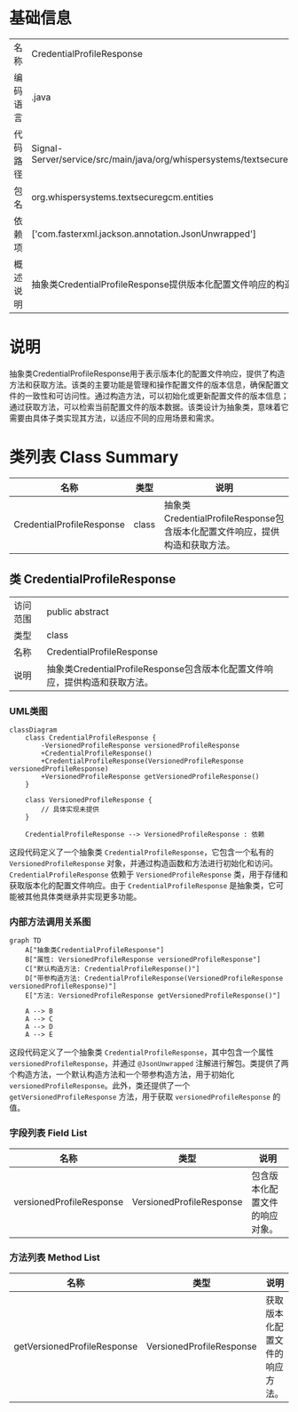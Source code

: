 # 基础信息

|      |      |
|------|------|
| 名称 | CredentialProfileResponse |
| 编码语言 | .java |
| 代码路径 | Signal-Server/service/src/main/java/org/whispersystems/textsecuregcm/entities/CredentialProfileResponse.java |
| 包名 | org.whispersystems.textsecuregcm.entities |
| 依赖项 | ['com.fasterxml.jackson.annotation.JsonUnwrapped'] |
| 概述说明 | 抽象类CredentialProfileResponse提供版本化配置文件响应的构造和获取方法。 |

# 说明

抽象类CredentialProfileResponse用于表示版本化的配置文件响应，提供了构造方法和获取方法。该类的主要功能是管理和操作配置文件的版本信息，确保配置文件的一致性和可访问性。通过构造方法，可以初始化或更新配置文件的版本信息；通过获取方法，可以检索当前配置文件的版本数据。该类设计为抽象类，意味着它需要由具体子类实现其方法，以适应不同的应用场景和需求。

# 类列表 Class Summary

| 名称   | 类型  | 说明 |
|-------|------|-------------|
| CredentialProfileResponse | class | 抽象类CredentialProfileResponse包含版本化配置文件响应，提供构造和获取方法。 |



## 类 CredentialProfileResponse

|      |      |
|------|------|
| 访问范围 | public abstract |
| 类型 | class |
| 名称 | CredentialProfileResponse |
| 说明 | 抽象类CredentialProfileResponse包含版本化配置文件响应，提供构造和获取方法。 |


### UML类图

```mermaid
classDiagram
    class CredentialProfileResponse {
        -VersionedProfileResponse versionedProfileResponse
        +CredentialProfileResponse()
        +CredentialProfileResponse(VersionedProfileResponse versionedProfileResponse)
        +VersionedProfileResponse getVersionedProfileResponse()
    }

    class VersionedProfileResponse {
        // 具体实现未提供
    }

    CredentialProfileResponse --> VersionedProfileResponse : 依赖
```

这段代码定义了一个抽象类 `CredentialProfileResponse`，它包含一个私有的 `VersionedProfileResponse` 对象，并通过构造函数和方法进行初始化和访问。`CredentialProfileResponse` 依赖于 `VersionedProfileResponse` 类，用于存储和获取版本化的配置文件响应。由于 `CredentialProfileResponse` 是抽象类，它可能被其他具体类继承并实现更多功能。


### 内部方法调用关系图

```mermaid
graph TD
    A["抽象类CredentialProfileResponse"]
    B["属性: VersionedProfileResponse versionedProfileResponse"]
    C["默认构造方法: CredentialProfileResponse()"]
    D["带参构造方法: CredentialProfileResponse(VersionedProfileResponse versionedProfileResponse)"]
    E["方法: VersionedProfileResponse getVersionedProfileResponse()"]

    A --> B
    A --> C
    A --> D
    A --> E
```

这段代码定义了一个抽象类 `CredentialProfileResponse`，其中包含一个属性 `versionedProfileResponse`，并通过 `@JsonUnwrapped` 注解进行解包。类提供了两个构造方法，一个默认构造方法和一个带参构造方法，用于初始化 `versionedProfileResponse`。此外，类还提供了一个 `getVersionedProfileResponse` 方法，用于获取 `versionedProfileResponse` 的值。

### 字段列表 Field List

| 名称  | 类型  | 说明 |
|-------|-------|------|
| versionedProfileResponse | VersionedProfileResponse | 包含版本化配置文件的响应对象。 |

### 方法列表 Method List

| 名称  | 类型  | 说明 |
|-------|-------|------|
| getVersionedProfileResponse | VersionedProfileResponse | 获取版本化配置文件的响应方法。 |




